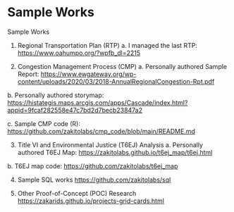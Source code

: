 # Sample Works
Sample Works
1.	Regional Transportation Plan (RTP)
a.	I managed the last RTP:
https://www.oahumpo.org/?wpfb_dl=2215

2.	Congestion Management Process (CMP)
a.	Personally authored Sample Report: 
https://www.ewgateway.org/wp-content/uploads/2020/03/2018-AnnualRegionalCongestion-Rpt.pdf

b.	Personally authored storymap:
https://histategis.maps.arcgis.com/apps/Cascade/index.html?appid=9fcaf282558e47c7bd2d7becb23847a2

c.	Sample CMP code (R):
https://github.com/zakitolabs/cmp_code/blob/main/README.md

3.	Title VI and Environmental Justice (T6EJ) Analysis
a.	Personally authored T6EJ Map:
https://zakitolabs.github.io/t6ej_map/t6ej.html

b.	T6EJ map code:
https://github.com/zakitolabs/t6ej_map

4.	Sample SQL works
https://github.com/zakitolabs/sql

5.	Other Proof-of-Concept (POC) Research 
https://zakarids.github.io/projects-grid-cards.html


